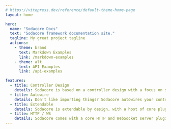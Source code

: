 ```yaml
---
# https://vitepress.dev/reference/default-theme-home-page
layout: home

hero:
  name: "Sodacore Docs"
  text: "Sodacore framework documentation site."
  tagline: My great project tagline
  actions:
    - theme: brand
      text: Markdown Examples
      link: /markdown-examples
    - theme: alt
      text: API Examples
      link: /api-examples

features:
  - title: Controller Design
    details: Sodacore is based on a controller design with a focus on simplicity.
  - title: Autowire
    details: Don't like importing things? Sodacore autowires your controllers.
  - title: Extendable
    details: Sodacore is extendable by design, with a host of core plugins to get you going.
  - title: HTTP / WS
    details: Sodacore comes with a core HTTP and WebSocket server plugins ready to go.
---
```


